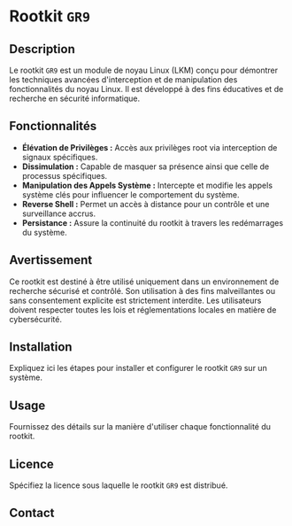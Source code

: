 # Rootkit `GR9`

## Description
Le rootkit `GR9` est un module de noyau Linux (LKM) conçu pour démontrer les techniques avancées d'interception et de manipulation des fonctionnalités du noyau Linux. Il est développé à des fins éducatives et de recherche en sécurité informatique.

## Fonctionnalités
- **Élévation de Privilèges :** Accès aux privilèges root via interception de signaux spécifiques.
- **Dissimulation :** Capable de masquer sa présence ainsi que celle de processus spécifiques.
- **Manipulation des Appels Système :** Intercepte et modifie les appels système clés pour influencer le comportement du système.
- **Reverse Shell :** Permet un accès à distance pour un contrôle et une surveillance accrus.
- **Persistance :** Assure la continuité du rootkit à travers les redémarrages du système.

## Avertissement
Ce rootkit est destiné à être utilisé uniquement dans un environnement de recherche sécurisé et contrôlé. Son utilisation à des fins malveillantes ou sans consentement explicite est strictement interdite. Les utilisateurs doivent respecter toutes les lois et réglementations locales en matière de cybersécurité.

## Installation
Expliquez ici les étapes pour installer et configurer le rootkit `GR9` sur un système.

## Usage
Fournissez des détails sur la manière d'utiliser chaque fonctionnalité du rootkit.

## Licence
Spécifiez la licence sous laquelle le rootkit `GR9` est distribué.

## Contact
